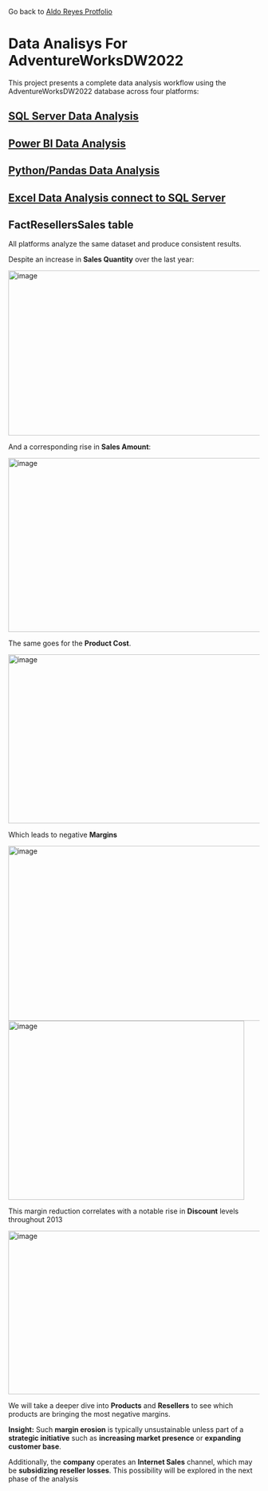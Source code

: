 Go back to [Aldo Reyes Protfolio](https://aldoreyes84.github.io/AldoReyes.github.io/)

# Data Analisys For AdventureWorksDW2022 


This project presents a complete data analysis workflow using the AdventureWorksDW2022 database across four platforms:

## [SQL Server Data Analysis](https://github.com/AldoReyes84/SQL_Server_AdventureWorks)
## [Power BI Data Analysis](https://github.com/AldoReyes84/Power_BI_AdventureWorks2022_Data_Analysis)
## [Python/Pandas Data Analysis](https://github.com/AldoReyes84/Python_Pandas_Data_Analysis)
## [Excel Data Analysis connect to SQL Server](https://github.com/AldoReyes84/Excel_SQL_Server_AdventureWorks_Data_Analysis)

## FactResellersSales table

All platforms analyze the same dataset and produce consistent results.

Despite an increase in **Sales Quantity** over the last year:

<img width="527" height="331" alt="image" src="https://github.com/user-attachments/assets/da78b9e0-a563-430e-b357-760c9a5c7ce2" />

And a corresponding rise in **Sales Amount**:

<img width="590" height="349" alt="image" src="https://github.com/user-attachments/assets/53ae2a7a-6722-4f94-a153-3e3f175bcff6" />

The same goes for the **Product Cost**.

<img width="610" height="339" alt="image" src="https://github.com/user-attachments/assets/90aad656-bd2f-44f5-8c3c-df7b096163ed" />

Which leads to negative **Margins**

<img width="520" height="351" alt="image" src="https://github.com/user-attachments/assets/d1b174a4-42af-4b50-9feb-e098a33b49e0" />

<img width="473" height="359" alt="image" src="https://github.com/user-attachments/assets/60716338-9aaa-4d1b-a6e8-56b92cabd50d" />

This margin reduction correlates with a notable rise in **Discount** levels throughout 2013

<img width="526" height="328" alt="image" src="https://github.com/user-attachments/assets/1ab27866-f7b2-4141-b54a-a2a7b184fe1c" />

We will take a deeper dive into **Products** and **Resellers** to see which products are bringing the most negative margins.

**Insight:** Such **margin erosion** is typically unsustainable unless part of a **strategic initiative** such as **increasing market presence** or **expanding customer base**.

Additionally, the **company** operates an **Internet Sales** channel, which may be **subsidizing reseller losses**. This possibility will be explored in the next phase of the analysis
